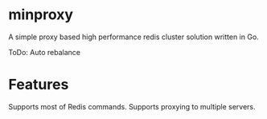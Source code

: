 minproxy
==========

A simple proxy based high performance redis cluster solution written in Go.

ToDo:
    Auto rebalance

Features
==========

Supports most of Redis commands.
Supports proxying to multiple servers.

